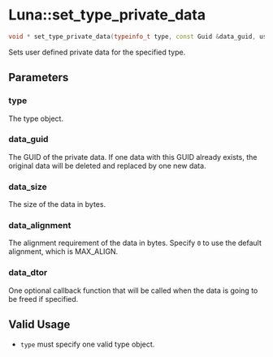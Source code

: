 # Luna::set_type_private_data

```c++
void * set_type_private_data(typeinfo_t type, const Guid &data_guid, usize data_size, usize data_alignment=0, void(*data_dtor)(void *)=nullptr)
```

Sets user defined private data for the specified type. 



## Parameters
### type
The type object. 

### data_guid
The GUID of the private data. If one data with this GUID already exists, the original data will be deleted and replaced by one new data. 

### data_size
The size of the data in bytes. 

### data_alignment
The alignment requirement of the data in bytes. Specify `0` to use the default alignment, which is MAX_ALIGN. 

### data_dtor
One optional callback function that will be called when the data is going to be freed if specified. 

## Valid Usage
* `type` must specify one valid type object. 


